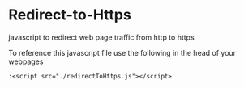 # Redirect-to-Https
    
javascript to redirect web page traffic from http to https

To reference this javascript file use the following in the head of your webpages
  
    :<script src="./redirectToHttps.js"></script>
